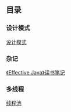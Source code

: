 ## 目录

### 设计模式

[设计模式](https://github.com/yueyuanyang/knowledge/blob/master/java/designPattern/README.md)

### 杂记

[《Effective Java》读书笔记]()

### 多线程
[线程池]()
